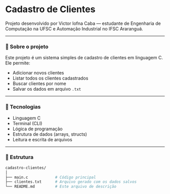 # Cadastro de Clientes

Projeto desenvolvido por Victor Iofna Caba — estudante de Engenharia de Computação na UFSC e Automação Industrial no IFSC Araranguá.

---

### 📌 Sobre o projeto

Este projeto é um sistema simples de cadastro de clientes em linguagem C. Ele permite:

- Adicionar novos clientes
- Listar todos os clientes cadastrados
- Buscar clientes por nome
- Salvar os dados em arquivo `.txt`

---

### 🧠 Tecnologias

- Linguagem C
- Terminal (CLI)
- Lógica de programação
- Estrutura de dados (arrays, structs)
- Leitura e escrita de arquivos

---

### 📂 Estrutura

```bash
cadastro-clientes/
│
├── main.c            # Código principal
├── clientes.txt      # Arquivo gerado com os dados salvos
└── README.md         # Este arquivo de descrição
